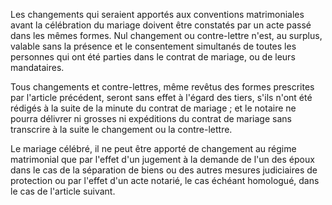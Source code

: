   
 Les changements qui seraient apportés aux conventions matrimoniales avant la célébration du mariage doivent être constatés par un acte passé dans les mêmes formes. Nul changement ou contre-lettre n'est, au surplus, valable sans la présence et le consentement simultanés de toutes les personnes qui ont été parties dans le contrat de mariage, ou de leurs mandataires.  

  
 Tous changements et contre-lettres, même revêtus des formes prescrites par l'article précédent, seront sans effet à l'égard des tiers, s'ils n'ont été rédigés à la suite de la minute du contrat de mariage ; et le notaire ne pourra délivrer ni grosses ni expéditions du contrat de mariage sans transcrire à la suite le changement ou la contre-lettre.  

  
 Le mariage célébré, il ne peut être apporté de changement au régime matrimonial que par l'effet d'un jugement à la demande de l'un des époux dans le cas de la séparation de biens ou des autres mesures judiciaires de protection ou par l'effet d'un acte notarié, le cas échéant homologué, dans le cas de l'article suivant.  
